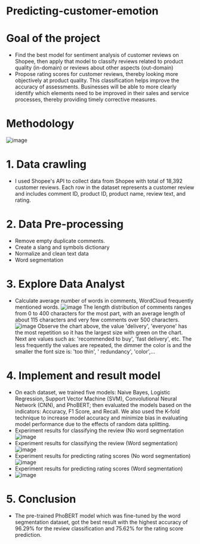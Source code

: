 # Predicting-customer-emotion
# Goal of the project
- Find the best model for sentiment analysis of customer reviews on Shopee, then apply that model to classify reviews related to product quality (in-domain) or reviews about other aspects (out-domain)
- Propose rating scores for customer reviews, thereby looking more objectively at product quality.
This classification helps improve the accuracy of assessments. Businesses will be able to more clearly identify which elements need to be improved in their sales and service processes, thereby providing timely corrective measures.
# Methodology
![image](https://github.com/ThuyBumr/Predicting-customer-emotion/assets/104961603/e428a75b-4a0a-459c-9d2a-910d93abdfe9)
# 1. Data crawling
- I used Shopee's API to collect data from Shopee with total of 18,392 customer reviews. Each row in the dataset represents a customer review and includes comment ID, product ID, product name, review text, and rating. 
# 2. Data Pre-processing
- Remove empty duplicate comments.
- Create a slang and symbols dictionary
- Normalize and clean text data
- Word segmentation
# 3. Explore Data Analyst
- Calculate average number of words in comments, WordCloud frequently mentioned words.
  ![image](https://github.com/ThuyBumr/Predicting-customer-emotion/assets/104961603/ae2e3f8f-1d26-45df-8927-b8c24a9ff58a)
The length distribution of comments ranges from 0 to 400 characters for the most part, with an average length of about 115 characters and very few comments over 500 characters.
  ![image](https://github.com/ThuyBumr/Predicting-customer-emotion/assets/104961603/fa6c14e8-3b42-4df8-9ac7-06d73351dcf2)
  Observe the chart above, the value 'delivery', 'everyone' has the most repetition so it has the largest size with green on the chart. Next are values ​​such as: 'recommended to buy', 'fast delivery', etc. The less frequently the values ​​are repeated, the dimmer the color is and the smaller the font size is: 'too thin', ' redundancy', 'color',...

# 4. Implement and result model
- On each dataset, we trained five models: Naive Bayes, Logistic Regression, Support Vector Machine (SVM), Convolutional Neural Network (CNN), and PhoBERT; then evaluated the models based on the indicators: Accuracy, F1 Score, and Recall. We also used the K-fold technique to increase model accuracy and minimize bias in evaluating model performance due to the effects of random data splitting.
- Experiment results for classifying the review (No word segmentation 
  ![image](https://github.com/ThuyBumr/Predicting-customer-emotion/assets/104961603/c83feaf0-0834-4eea-9b2a-ae4f2a90f2c3)
- Experiment results for classifying the review (Word segmentation)
  ![image](https://github.com/ThuyBumr/Predicting-customer-emotion/assets/104961603/544713b2-fd2a-4b4e-8788-30ce1d675fb7)
- Experiment results for predicting rating scores (No word segmentation)
  ![image](https://github.com/ThuyBumr/Predicting-customer-emotion/assets/104961603/c0621d5b-a25c-44eb-8be6-ca5823d0ef57)
- Experiment results for predicting rating scores (Word segmentation)
- ![image](https://github.com/ThuyBumr/Predicting-customer-emotion/assets/104961603/ed1c1d76-5c9f-4149-bbe4-ce70dd0623ce)

# 5. Conclusion
- The pre-trained PhoBERT model which was fine-tuned by the word segmentation dataset, got the best result with the highest accuracy of 96.29% for the review classification and 75.62% for the rating score prediction.
